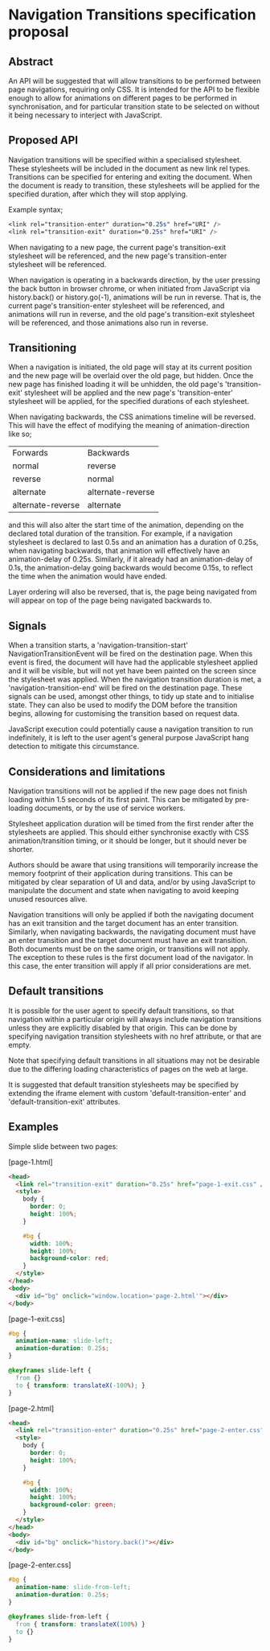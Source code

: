 # Navigation Transitions specification proposal

## Abstract

An API will be suggested that will allow transitions to be performed between page navigations, requiring only CSS. It is intended for the API to be flexible enough to allow for animations on different pages to be performed in synchronisation, and for particular transition state to be selected on without it being necessary to interject with JavaScript.

## Proposed API

Navigation transitions will be specified within a specialised stylesheet. These stylesheets will be included in the document as new link rel types. Transitions can be specified for entering and exiting the document. When the document is ready to transition, these stylesheets will be applied for the specified duration, after which they will stop applying.

Example syntax;
```css
<link rel="transition-enter" duration="0.25s" href="URI" />
<link rel="transition-exit" duration="0.25s" href="URI" />
```

When navigating to a new page, the current page's transition-exit stylesheet will be referenced, and the new page's transition-enter stylesheet will be referenced.

When navigation is operating in a backwards direction, by the user pressing the back button in browser chrome, or when initiated from JavaScript via history.back() or history.go(-1), animations will be run in reverse. That is, the current page's transition-enter stylesheet will be referenced, and animations will run in reverse, and the old page's transition-exit stylesheet will be referenced, and those animations also run in reverse.

## Transitioning

When a navigation is initiated, the old page will stay at its current position and the new page will be overlaid over the old page, but hidden. Once the new page has finished loading it will be unhidden, the old page's 'transition-exit' stylesheet will be applied and the new page's 'transition-enter' stylesheet will be applied, for the specified durations of each stylesheet.

When navigating backwards, the CSS animations timeline will be reversed. This will have the effect of modifying the meaning of animation-direction like so;

<table>
  <tr><td>Forwards</td><td>Backwards</td></tr>
  <tr><td>normal</td><td>reverse</td></tr>
  <tr><td>reverse</td><td>normal</td></tr>
  <tr><td>alternate</td><td>alternate-reverse</td></tr>
  <tr><td>alternate-reverse</td><td>alternate</td></tr>
</table>

and this will also alter the start time of the animation, depending on the declared total duration of the transition. For example, if a navigation stylesheet is declared to last 0.5s and an animation has a duration of 0.25s, when navigating backwards, that animation will effectively have an animation-delay of 0.25s. Similarly, if it already had an animation-delay of 0.1s, the animation-delay going backwards would become 0.15s, to reflect the time when the animation would have ended.

Layer ordering will also be reversed, that is, the page being navigated from will appear on top of the page being navigated backwards to.

## Signals

When a transition starts, a 'navigation-transition-start' NavigationTransitionEvent will be fired on the destination page. When this event is fired, the document will have had the applicable stylesheet applied and it will be visible, but will not yet have been painted on the screen since the stylesheet was applied. When the navigation transition duration is met, a 'navigation-transition-end' will be fired on the destination page. These signals can be used, amongst other things, to tidy up state and to initialise state. They can also be used to modify the DOM before the transition begins, allowing for customising the transition based on request data.

JavaScript execution could potentially cause a navigation transition to run indefinitely, it is left to the user agent's general purpose JavaScript hang detection to mitigate this circumstance.

## Considerations and limitations

Navigation transitions will not be applied if the new page does not finish loading within 1.5 seconds of its first paint. This can be mitigated by pre-loading documents, or by the use of service workers.

Stylesheet application duration will be timed from the first render after the stylesheets are applied. This should either synchronise exactly with CSS animation/transition timing, or it should be longer, but it should never be shorter.

Authors should be aware that using transitions will temporarily increase the memory footprint of their application during transitions. This can be mitigated by clear separation of UI and data, and/or by using JavaScript to manipulate the document and state when navigating to avoid keeping unused resources alive.

Navigation transitions will only be applied if both the navigating document has an exit transition and the target document has an enter transition. Similarly, when navigating backwards, the navigating document must have an enter transition and the target document must have an exit transition. Both documents must be on the same origin, or transitions will not apply. The exception to these rules is the first document load of the navigator. In this case, the enter transition will apply if all prior considerations are met.

## Default transitions

It is possible for the user agent to specify default transitions, so that navigation within a particular origin will always include navigation transitions unless they are explicitly disabled by that origin. This can be done by specifying navigation transition stylesheets with no href attribute, or that are empty.

Note that specifying default transitions in all situations may not be desirable due to the differing loading characteristics of pages on the web at large.

It is suggested that default transition stylesheets may be specified by extending the iframe element with custom 'default-transition-enter' and 'default-transition-exit' attributes.

## Examples

Simple slide between two pages:

[page-1.html]
```html
<head>
  <link rel="transition-exit" duration="0.25s" href="page-1-exit.css" />
  <style>
    body {
      border: 0;
      height: 100%;
    }

    #bg {
      width: 100%;
      height: 100%;
      background-color: red;
    }
  </style>
</head>
<body>
  <div id="bg" onclick="window.location='page-2.html'"></div>
</body>
```

[page-1-exit.css]
```css
#bg {
  animation-name: slide-left;
  animation-duration: 0.25s;
}

@keyframes slide-left {
  from {}
  to { transform: translateX(-100%); }
}
```

[page-2.html]
```html
<head>
  <link rel="transition-enter" duration="0.25s" href="page-2-enter.css" />
  <style>
    body {
      border: 0;
      height: 100%;
    }

    #bg {
      width: 100%;
      height: 100%;
      background-color: green;
    }
  </style>
</head>
<body>
  <div id="bg" onclick="history.back()"></div>
</body>
```

[page-2-enter.css]
```css
#bg {
  animation-name: slide-from-left;
  animation-duration: 0.25s;
}

@keyframes slide-from-left {
  from { transform: translateX(100%) }
  to {}
}
```
